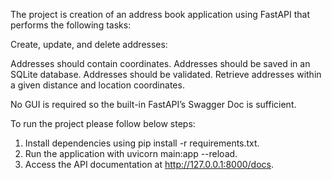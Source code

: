 The project is creation of an address book application using FastAPI that performs the following tasks:

Create, update, and delete addresses:

Addresses should contain coordinates.
Addresses should be saved in an SQLite database.
Addresses should be validated.
Retrieve addresses within a given distance and location coordinates.

No GUI is required so the built-in FastAPI’s Swagger Doc is sufficient.

To run the project please follow below steps:
1. Install dependencies using pip install -r requirements.txt.
2. Run the application with uvicorn main:app --reload.
3. Access the API documentation at http://127.0.0.1:8000/docs.

